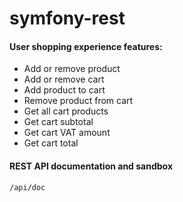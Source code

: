 # symfony-rest

#### User shopping experience features:
* Add or remove product
* Add or remove cart
* Add product to cart
* Remove product from cart
* Get all cart products
* Get cart subtotal
* Get cart VAT amount
* Get cart total

#### REST API documentation and sandbox
`/api/doc`

